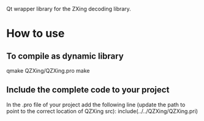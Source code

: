 Qt wrapper library for the ZXing decoding library. 

# How to use

## To compile as dynamic library
qmake QZXing/QZXing.pro
make

## Include the complete code to your project
In the .pro file of your project add the following line (update the path to point to the correct location of QZXing src): 
  include(../../QZXing/QZXing.pri)
